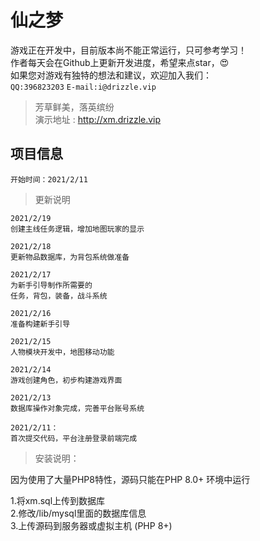 # 仙之梦

游戏正在开发中，目前版本尚不能正常运行，只可参考学习！  
作者每天会在Github上更新开发进度，希望来点star，😍  
如果您对游戏有独特的想法和建议，欢迎加入我们：  
`QQ:396823203` `E-mail:i@drizzle.vip`

>芳草鲜美，落英缤纷  
演示地址 : http://xm.drizzle.vip

## 项目信息  
`开始时间：2021/2/11`

>更新说明

```
2021/2/19
创建主线任务逻辑，增加地图玩家的显示

2021/2/18
更新物品数据库，为背包系统做准备

2021/2/17
为新手引导制作所需要的
任务，背包，装备，战斗系统

2021/2/16
准备构建新手引导

2021/2/15  
人物模块开发中，地图移动功能

2021/2/14  
游戏创建角色，初步构建游戏界面

2021/2/13  
数据库操作对象完成，完善平台账号系统

2021/2/11：  
首次提交代码，平台注册登录前端完成

```

>安装说明：  


因为使用了大量PHP8特性，源码只能在PHP 8.0+ 环境中运行  

1.将xm.sql上传到数据库  
2.修改/lib/mysql里面的数据库信息  
3.上传源码到服务器或虚拟主机 (PHP 8+)



